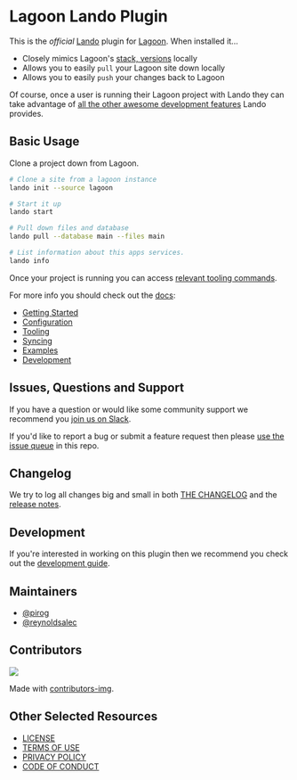 # Lagoon Lando Plugin

This is the _official_ [Lando](https://lando.dev) plugin for [Lagoon](https://lagoon.sh). When installed it...

* Closely mimics Lagoon's [stack, versions](https://docs.lagoon.sh/) locally
* Allows you to easily `pull` your Lagoon site down locally
* Allows you to easily `push` your changes back to Lagoon

Of course, once a user is running their Lagoon project with Lando they can take advantage of [all the other awesome development features](https://docs.lando.dev) Lando provides.


## Basic Usage

Clone a project down from Lagoon.

```bash
# Clone a site from a lagoon instance
lando init --source lagoon

# Start it up
lando start

# Pull down files and database
lando pull --database main --files main

# List information about this apps services.
lando info
```

Once your project is running you can access [relevant tooling commands](https://github.com/lando/lagoon/blob/main/docs/usage.md#application-tooling).

For more info you should check out the [docs](https://docs.lando.dev/lagoon):

* [Getting Started](https://docs.lando.dev/lagoon/getting-started.html)
* [Configuration](https://docs.lando.dev/lagoon/config.html)
* [Tooling](https://docs.lando.dev/lagoon/tooling.html)
* [Syncing](https://docs.lando.dev/lagoon/syncing.html)
* [Examples](https://github.com/lando/lagoon/tree/main/examples)
* [Development](https://docs.lando.dev/lagoon/development.html)

## Issues, Questions and Support

If you have a question or would like some community support we recommend you [join us on Slack](https://launchpass.com/devwithlando).

If you'd like to report a bug or submit a feature request then please [use the issue queue](https://github.com/lando/lagoon/issues/new/choose) in this repo.

## Changelog

We try to log all changes big and small in both [THE CHANGELOG](https://github.com/lando/lagoon/blob/main/CHANGELOG.md) and the [release notes](https://github.com/lando/lagoon/releases).

## Development

If you're interested in working on this plugin then we recommend you check out the [development guide](https://github.com/lando/lagoon/blob/main/docs/development.md).


## Maintainers

* [@pirog](https://github.com/pirog)
* [@reynoldsalec](https://github.com/reynoldsalec)

## Contributors

<a href="https://github.com/lando/lagoon/graphs/contributors">
  <img src="https://contrib.rocks/image?repo=lando/lagoon" />
</a>

Made with [contributors-img](https://contrib.rocks).

## Other Selected Resources

* [LICENSE](/LICENSE)
* [TERMS OF USE](https://docs.lando.dev/terms)
* [PRIVACY POLICY](https://docs.lando.dev/privacy)
* [CODE OF CONDUCT](https://docs.lando.dev/coc)

